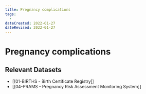 ```yaml
---
title: Pregnancy complications
tags:
  - 
dateCreated: 2022-01-27
dateRevised: 2022-01-27
---
```

# Pregnancy complications
## Relevant Datasets
- [[01-BIRTHS - Birth Certificate Registry]]
- [[04-PRAMS - Pregnancy Risk Assessment Monitoring System]]